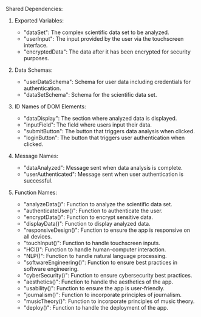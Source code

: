 Shared Dependencies:

1. Exported Variables:
   - "dataSet": The complex scientific data set to be analyzed.
   - "userInput": The input provided by the user via the touchscreen interface.
   - "encryptedData": The data after it has been encrypted for security purposes.

2. Data Schemas:
   - "userDataSchema": Schema for user data including credentials for authentication.
   - "dataSetSchema": Schema for the scientific data set.

3. ID Names of DOM Elements:
   - "dataDisplay": The section where analyzed data is displayed.
   - "inputField": The field where users input their data.
   - "submitButton": The button that triggers data analysis when clicked.
   - "loginButton": The button that triggers user authentication when clicked.

4. Message Names:
   - "dataAnalyzed": Message sent when data analysis is complete.
   - "userAuthenticated": Message sent when user authentication is successful.

5. Function Names:
   - "analyzeData()": Function to analyze the scientific data set.
   - "authenticateUser()": Function to authenticate the user.
   - "encryptData()": Function to encrypt sensitive data.
   - "displayData()": Function to display analyzed data.
   - "responsiveDesign()": Function to ensure the app is responsive on all devices.
   - "touchInput()": Function to handle touchscreen inputs.
   - "HCI()": Function to handle human-computer interaction.
   - "NLP()": Function to handle natural language processing.
   - "softwareEngineering()": Function to ensure best practices in software engineering.
   - "cyberSecurity()": Function to ensure cybersecurity best practices.
   - "aesthetics()": Function to handle the aesthetics of the app.
   - "usability()": Function to ensure the app is user-friendly.
   - "journalism()": Function to incorporate principles of journalism.
   - "musicTheory()": Function to incorporate principles of music theory.
   - "deploy()": Function to handle the deployment of the app.
